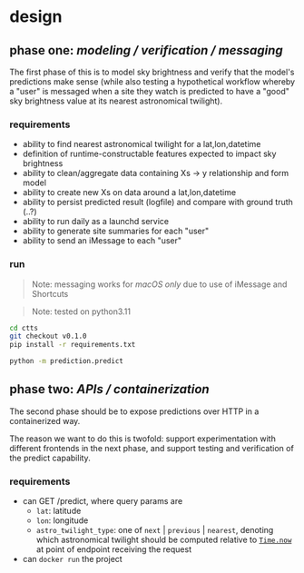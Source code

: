 # design

## phase one: _modeling / verification / messaging_

The first phase of this is to model sky brightness and verify that the model's
predictions make sense (while also testing a hypothetical workflow whereby a
"user" is messaged when a site they watch is predicted to have a "good" sky
brightness value at its nearest astronomical twilight).

### requirements

- ability to find nearest astronomical twilight for a lat,lon,datetime
- definition of runtime-constructable features expected to impact sky brightness
- ability to clean/aggregate data containing Xs -> y relationship and form model
- ability to create new Xs on data around a lat,lon,datetime
- ability to persist predicted result (logfile) and compare with ground truth (..?)
- ability to run daily as a launchd service
- ability to generate site summaries for each "user"
- ability to send an iMessage to each "user"

### run

> Note: messaging works for _macOS only_ due to use of iMessage and Shortcuts

> Note: tested on python3.11

```sh
cd ctts
git checkout v0.1.0
pip install -r requirements.txt
```

```sh
python -m prediction.predict
```

## phase two: _APIs / containerization_

The second phase should be to expose predictions over HTTP in a containerized way.

The reason we want to do this is twofold: support experimentation with different
frontends in the next phase, and support testing and verification of the predict
capability.

### requirements

- can GET /predict, where query params are
  - `lat`: latitude
  - `lon`: longitude
  - `astro_twilight_type`: one of `next` | `previous` | `nearest`, denoting which astronomical twilight should be computed relative to [`Time.now`](https://docs.astropy.org/en/stable/time/#getting-the-current-time) at point of endpoint receiving the request
- can `docker run` the project
